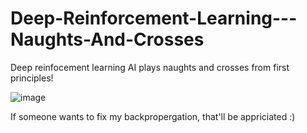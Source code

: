 # Deep-Reinforcement-Learning---Naughts-And-Crosses

Deep reinfocement learning AI plays naughts and crosses from first principles!

![image](https://github.com/robinpound/Deep-Reinforcement-Learning---Naughts-And-Crosses/assets/54936470/1465edb4-06fd-481c-a13b-401fdcefc5ca)

If someone wants to fix my backpropergation, that'll be appriciated :) 
